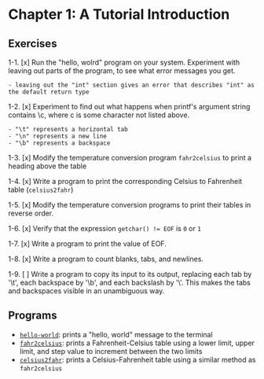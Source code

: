 # Chapter 1: A Tutorial Introduction

## Exercises
1-1. [x] Run the "hello, wolrd" program on your system. Experiment with leaving out parts of the program, to see what error messages you get.

    - leaving out the "int" section gives an error that describes "int" as the default return type

1-2. [x] Experiment to find out what happens when printf's argument string contains \c, where c is some character not listed above.

    - "\t" represents a horizontal tab
    - "\n" represents a new line
    - "\b" represents a backspace

1-3. [x] Modify the temperature conversion program `fahr2celsius` to print a heading above the table

1-4. [x] Write a program to print the corresponding Celsius to Fahrenheit table (`celsius2fahr`)

1-5. [x] Modify the temperature conversion programs to print their tables in reverse order.

1-6. [x] Verify that the expression `getchar() != EOF` is `0` or `1`

1-7. [x] Write a program to print the value of EOF.

1-8. [x] Write a program to count blanks, tabs, and newlines.

1-9. [ ] Write a program to copy its input to its output, replacing each tab by '\t', each backspace by '\b', and each backslash by '\\'. This makes the tabs and backspaces visible in an unambiguous way. 



## Programs
- [`hello-world`](https://github.com/mCaballero1224/the_c_programming_language/tree/main/chapter1/hello-world): prints a "hello, world" message to the terminal
- [`fahr2celsius`](https://github.com/mCaballero1224/the_c_programming_language/tree/main/chapter1/fahr2celsius): prints a Fahrenheit-Celsius table using a lower limit, upper limit, and step value to increment between the two limits
- [`celsius2fahr`](https://github.com/mCaballero1224/the_c_programming_language/tree/main/chapter1/celsius2fahr): prints a Celsius-Fahrenheit table using a similar method as `fahr2celsius`
